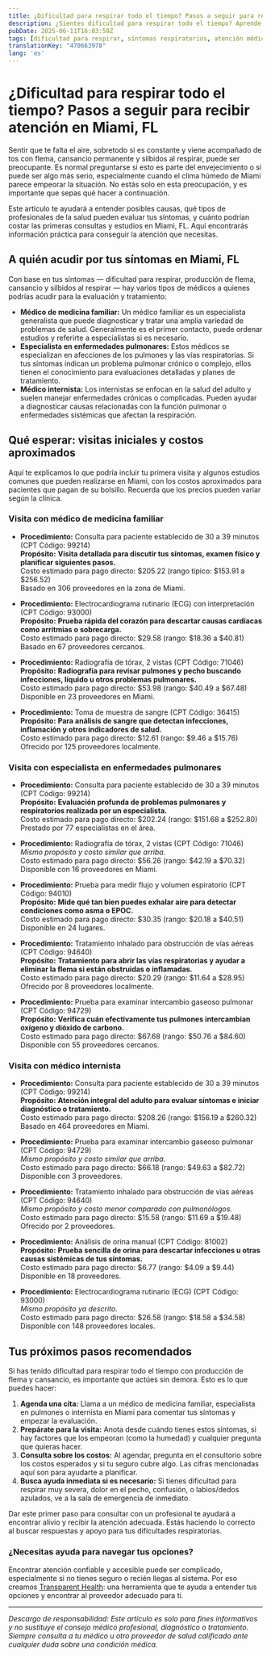 ```yaml
---
title: ¿Dificultad para respirar todo el tiempo? Pasos a seguir para recibir atención en Miami, FL  
description: ¿Sientes dificultad para respirar todo el tiempo? Aprende a quién consultar, cuánto cuestan los estudios y cómo obtener la atención que necesitas en Miami, FL.  
pubDate: 2025-06-11T16:03:59Z
tags: [dificultad para respirar, síntomas respiratorios, atención médica en Miami, cuidado pulmonar, medicina familiar, medicina interna]
translationKey: "470663978"
lang: 'es'
---
```


# ¿Dificultad para respirar todo el tiempo? Pasos a seguir para recibir atención en Miami, FL

Sentir que te falta el aire, sobretodo si es constante y viene acompañado de tos con flema, cansancio permanente y silbidos al respirar, puede ser preocupante. Es normal preguntarse si esto es parte del envejecimiento o si puede ser algo más serio, especialmente cuando el clima húmedo de Miami parece empeorar la situación. No estás solo en esta preocupación, y es importante que sepas qué hacer a continuación.

Este artículo te ayudará a entender posibles causas, qué tipos de profesionales de la salud pueden evaluar tus síntomas, y cuánto podrían costar las primeras consultas y estudios en Miami, FL. Aquí encontrarás información práctica para conseguir la atención que necesitas.

## A quién acudir por tus síntomas en Miami, FL

Con base en tus síntomas — dificultad para respirar, producción de flema, cansancio y silbidos al respirar — hay varios tipos de médicos a quienes podrías acudir para la evaluación y tratamiento:

- **Médico de medicina familiar:** Un médico familiar es un especialista generalista que puede diagnosticar y tratar una amplia variedad de problemas de salud. Generalmente es el primer contacto, puede ordenar estudios y referirte a especialistas si es necesario.
- **Especialista en enfermedades pulmonares:** Estos médicos se especializan en afecciones de los pulmones y las vías respiratorias. Si tus síntomas indican un problema pulmonar crónico o complejo, ellos tienen el conocimiento para evaluaciones detalladas y planes de tratamiento.
- **Médico internista:** Los internistas se enfocan en la salud del adulto y suelen manejar enfermedades crónicas o complicadas. Pueden ayudar a diagnosticar causas relacionadas con la función pulmonar o enfermedades sistémicas que afectan la respiración.

## Qué esperar: visitas iniciales y costos aproximados

Aquí te explicamos lo que podría incluir tu primera visita y algunos estudios comunes que pueden realizarse en Miami, con los costos aproximados para pacientes que pagan de su bolsillo. Recuerda que los precios pueden variar según la clínica.

### Visita con médico de medicina familiar

- **Procedimiento:** Consulta para paciente establecido de 30 a 39 minutos (CPT Código: 99214)  
  **Propósito:** **Visita detallada para discutir tus síntomas, examen físico y planificar siguientes pasos.**  
  Costo estimado para pago directo: $205.22 (rango típico: $153.91 a $256.52)  
  Basado en 306 proveedores en la zona de Miami.

- **Procedimiento:** Electrocardiograma rutinario (ECG) con interpretación (CPT Código: 93000)  
  **Propósito:** **Prueba rápida del corazón para descartar causas cardíacas como arritmias o sobrecarga.**  
  Costo estimado para pago directo: $29.58 (rango: $18.36 a $40.81)  
  Basado en 67 proveedores cercanos.

- **Procedimiento:** Radiografía de tórax, 2 vistas (CPT Código: 71046)  
  **Propósito:** **Radiografía para revisar pulmones y pecho buscando infecciones, líquido u otros problemas pulmonares.**  
  Costo estimado para pago directo: $53.98 (rango: $40.49 a $67.48)  
  Disponible en 23 proveedores en Miami.

- **Procedimiento:** Toma de muestra de sangre (CPT Código: 36415)  
  **Propósito:** **Para análisis de sangre que detectan infecciones, inflamación y otros indicadores de salud.**  
  Costo estimado para pago directo: $12.61 (rango: $9.46 a $15.76)  
  Ofrecido por 125 proveedores localmente.

### Visita con especialista en enfermedades pulmonares

- **Procedimiento:** Consulta para paciente establecido de 30 a 39 minutos (CPT Código: 99214)  
  **Propósito:** **Evaluación profunda de problemas pulmonares y respiratorios realizada por un especialista.**  
  Costo estimado para pago directo: $202.24 (rango: $151.68 a $252.80)  
  Prestado por 77 especialistas en el área.

- **Procedimiento:** Radiografía de tórax, 2 vistas (CPT Código: 71046)  
  *Mismo propósito y costo similar que arriba.*  
  Costo estimado para pago directo: $56.26 (rango: $42.19 a $70.32)  
  Disponible con 16 proveedores en Miami.

- **Procedimiento:** Prueba para medir flujo y volumen espiratorio (CPT Código: 94010)  
  **Propósito:** **Mide qué tan bien puedes exhalar aire para detectar condiciones como asma o EPOC.**  
  Costo estimado para pago directo: $30.35 (rango: $20.18 a $40.51)  
  Disponible en 24 lugares.

- **Procedimiento:** Tratamiento inhalado para obstrucción de vías aéreas (CPT Código: 94640)  
  **Propósito:** **Tratamiento para abrir las vías respiratorias y ayudar a eliminar la flema si están obstruidas o inflamadas.**  
  Costo estimado para pago directo: $20.29 (rango: $11.64 a $28.95)  
  Ofrecido por 8 proveedores localmente.

- **Procedimiento:** Prueba para examinar intercambio gaseoso pulmonar (CPT Código: 94729)  
  **Propósito:** **Verifica cuán efectivamente tus pulmones intercambian oxígeno y dióxido de carbono.**  
  Costo estimado para pago directo: $67.68 (rango: $50.76 a $84.60)  
  Disponible con 55 proveedores cercanos.

### Visita con médico internista

- **Procedimiento:** Consulta para paciente establecido de 30 a 39 minutos (CPT Código: 99214)  
  **Propósito:** **Atención integral del adulto para evaluar síntomas e iniciar diagnóstico o tratamiento.**  
  Costo estimado para pago directo: $208.26 (rango: $156.19 a $260.32)  
  Basado en 464 proveedores en Miami.

- **Procedimiento:** Prueba para examinar intercambio gaseoso pulmonar (CPT Código: 94729)  
  *Mismo propósito y costo similar que arriba.*  
  Costo estimado para pago directo: $66.18 (rango: $49.63 a $82.72)  
  Disponible con 3 proveedores.

- **Procedimiento:** Tratamiento inhalado para obstrucción de vías aéreas (CPT Código: 94640)  
  *Mismo propósito y costo menor comparado con pulmonólogos.*  
  Costo estimado para pago directo: $15.58 (rango: $11.69 a $19.48)  
  Ofrecido por 2 proveedores.

- **Procedimiento:** Análisis de orina manual (CPT Código: 81002)  
  **Propósito:** **Prueba sencilla de orina para descartar infecciones u otras causas sistémicas de tus síntomas.**  
  Costo estimado para pago directo: $6.77 (rango: $4.09 a $9.44)  
  Disponible en 18 proveedores.

- **Procedimiento:** Electrocardiograma rutinario (ECG) (CPT Código: 93000)  
  *Mismo propósito ya descrito.*  
  Costo estimado para pago directo: $26.58 (rango: $18.58 a $34.58)  
  Disponible con 148 proveedores locales.

## Tus próximos pasos recomendados

Si has tenido dificultad para respirar todo el tiempo con producción de flema y cansancio, es importante que actúes sin demora. Esto es lo que puedes hacer:

1. **Agenda una cita:** Llama a un médico de medicina familiar, especialista en pulmones o internista en Miami para comentar tus síntomas y empezar la evaluación.
2. **Prepárate para la visita:** Anota desde cuándo tienes estos síntomas, si hay factores que los empeoran (como la humedad) y cualquier pregunta que quieras hacer.
3. **Consulta sobre los costos:** Al agendar, pregunta en el consultorio sobre los costos esperados y si tu seguro cubre algo. Las cifras mencionadas aquí son para ayudarte a planificar.
4. **Busca ayuda inmediata si es necesario:** Si tienes dificultad para respirar muy severa, dolor en el pecho, confusión, o labios/dedos azulados, ve a la sala de emergencia de inmediato.

Dar este primer paso para consultar con un profesional te ayudará a encontrar alivio y recibir la atención adecuada. Estás haciendo lo correcto al buscar respuestas y apoyo para tus dificultades respiratorias.

### ¿Necesitas ayuda para navegar tus opciones?

Encontrar atención confiable y accesible puede ser complicado, especialmente si no tienes seguro o recién llegas al sistema. Por eso creamos [Transparent Health](https://transparenthealth.ai): una herramienta que te ayuda a entender tus opciones y encontrar al proveedor adecuado para ti.

---

*Descargo de responsabilidad: Este artículo es solo para fines informativos y no sustituye el consejo médico profesional, diagnóstico o tratamiento. Siempre consulta a tu médico u otro proveedor de salud calificado ante cualquier duda sobre una condición médica.*